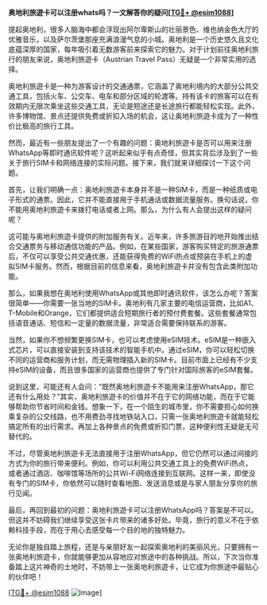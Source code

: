**奥地利旅遊卡可以注册whats吗？一文解答你的疑问[[TG💪+ @esim1088](https://t.me/s/esim1088)]**

提起奥地利，很多人脑海中都会浮现出阿尔卑斯山的壮丽景色、维也纳金色大厅的优雅音乐，以及萨尔茨堡那座充满浪漫气息的小城。奥地利是一个历史悠久且文化底蕴深厚的国家，每年吸引着无数游客前来探索它的魅力。对于计划前往奥地利旅行的朋友来说，奥地利旅遊卡（Austrian Travel Pass）无疑是一个非常实用的选择。

奥地利旅遊卡是一种为游客设计的交通通票，它涵盖了奥地利境内的大部分公共交通工具，包括火车、公交车、电车和部分区域的轮渡等。持有该卡的旅客可以在有效期内无限次乘坐这些交通工具，无论是短途还是长途旅行都能轻松实现。此外，许多博物馆、景点还提供免费或折扣入场的机会，这让奥地利旅遊卡成为了一种性价比极高的旅行工具。

然而，最近有一些朋友提出了一个有趣的问题：奥地利旅遊卡是否可以用来注册WhatsApp等即时通讯软件呢？这听起来似乎有点奇怪，但其实背后涉及到了一些关于旅行SIM卡和网络连接的实际问题。接下来，我们就来详细探讨一下这个问题。

首先，让我们明确一点：奥地利旅遊卡本身并不是一种SIM卡，而是一种纸质或电子形式的通票。因此，它并不能直接用于手机通话或数据流量服务。换句话说，你不能用奥地利旅遊卡来拨打电话或者上网。那么，为什么有人会提出这样的疑问呢？

这可能与奥地利旅遊卡提供的附加服务有关。近年来，许多旅游目的地开始推出结合交通票务与移动通信功能的产品。例如，在某些国家，游客购买特定的旅游通票后，不仅可以享受公共交通优惠，还能获得免费的WiFi热点或预装在手机上的虚拟SIM卡服务。然而，根据目前的信息来看，奥地利旅遊卡并没有包含此类附加功能。

那么，如果我想在奥地利使用WhatsApp或其他即时通讯软件，该怎么办呢？答案很简单——你需要一张当地的SIM卡。奥地利有几家主要的电信运营商，比如A1、T-Mobile和Orange，它们都提供适合短期旅行者的预付费套餐。这些套餐通常包括语音通话、短信和一定量的数据流量，非常适合需要保持联系的游客。

当然，如果你不想频繁更换SIM卡，也可以考虑使用eSIM技术。eSIM是一种嵌入式芯片，可以直接安装到支持该技术的智能手机中。通过eSIM，你可以轻松切换不同的运营商和服务计划，而无需物理插入新的SIM卡。目前市面上已经有不少支持eSIM的设备，而且很多国家的运营商也提供了专门针对国际旅客的eSIM套餐。

说到这里，可能还有人会问：“既然奥地利旅遊卡不能用来注册WhatsApp，那它还有什么用处？”其实，奥地利旅遊卡的价值并不在于它的网络功能，而在于它能够帮助你节省时间和金钱。想象一下，在一个陌生的城市里，你不需要担心如何换乘复杂的公交线路，也不用费劲寻找地铁站入口，只需一张奥地利旅遊卡就能轻松搞定所有的出行需求。再加上各种景点的免费或折扣门票，这种便利性无疑是无可替代的。

不过，尽管奥地利旅遊卡无法直接用于注册WhatsApp，但它仍然可以通过间接的方式为你的旅行带来便利。例如，你可以利用公共交通工具上的免费WiFi热点，或者通过酒店、咖啡馆等场所的公共Wi-Fi网络连接到互联网。这样一来，即使没有专门的SIM卡，你依然可以随时查看地图、发送消息或是与家人朋友分享你的旅行见闻。

最后，再回到最初的问题：奥地利旅遊卡可以注册WhatsApp吗？答案是不可以。但这并不妨碍我们继续享受这张卡片带来的诸多好处。毕竟，旅行的意义不在于依赖科技手段，而在于用心去感受每一个目的地的独特魅力。

无论你是独自踏上旅程，还是与亲朋好友一起探索奥地利的美丽风光，只要拥有一张奥地利旅遊卡，你就能够更加从容地应对旅途中的各种挑战。所以，下次当你准备踏上这片神奇的土地时，不妨带上一张奥地利旅遊卡，让它成为你旅途中最贴心的伙伴吧！

[[TG💪+ @esim1088](https://t.me/s/esim1088) ![Image](https://i.postimg.cc/4NQfJmqS/Snipaste-2025-05-13-00-14-12.png)]